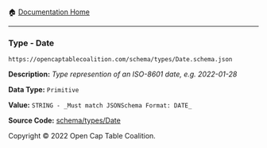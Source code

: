 :house: [Documentation Home](https://naveedn.github.io/Open-Cap-Format-OCF)

---

### Type - Date

`https://opencaptablecoalition.com/schema/types/Date.schema.json`

**Description:** _Type represention of an ISO-8601 date, e.g. 2022-01-28_

**Data Type:** `Primitive`

**Value:** `STRING - _Must match JSONSchema Format: DATE_`

**Source Code:** [schema/types/Date](https://github.com/Open-Cap-Table-Coalition/Open-Cap-Format-OCF/blob/main/schema/types/Date.schema.json)

Copyright © 2022 Open Cap Table Coalition.
